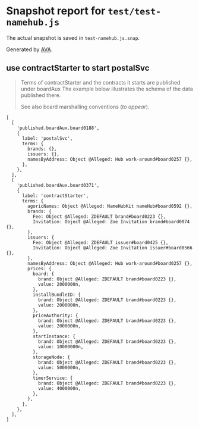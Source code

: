 # Snapshot report for `test/test-namehub.js`

The actual snapshot is saved in `test-namehub.js.snap`.

Generated by [AVA](https://avajs.dev).

## use contractStarter to start postalSvc

> Terms of contractStarter and the contracts it starts are published under boardAux
> The example below illustrates the schema of the data published there.
> 
> See also board marshalling conventions (_to appear_).

    [
      [
        'published.boardAux.board0188',
        {
          label: 'postalSvc',
          terms: {
            brands: {},
            issuers: {},
            namesByAddress: Object @Alleged: Hub work-around#board0257 {},
          },
        },
      ],
      [
        'published.boardAux.board0371',
        {
          label: 'contractStarter',
          terms: {
            agoricNames: Object @Alleged: NameHubKit nameHub#board0592 {},
            brands: {
              Fee: Object @Alleged: ZDEFAULT brand#board0223 {},
              Invitation: Object @Alleged: Zoe Invitation brand#board0074 {},
            },
            issuers: {
              Fee: Object @Alleged: ZDEFAULT issuer#board0425 {},
              Invitation: Object @Alleged: Zoe Invitation issuer#board0566 {},
            },
            namesByAddress: Object @Alleged: Hub work-around#board0257 {},
            prices: {
              board: {
                brand: Object @Alleged: ZDEFAULT brand#board0223 {},
                value: 2000000n,
              },
              installBundleID: {
                brand: Object @Alleged: ZDEFAULT brand#board0223 {},
                value: 2000000n,
              },
              priceAuthority: {
                brand: Object @Alleged: ZDEFAULT brand#board0223 {},
                value: 2000000n,
              },
              startInstance: {
                brand: Object @Alleged: ZDEFAULT brand#board0223 {},
                value: 10000000n,
              },
              storageNode: {
                brand: Object @Alleged: ZDEFAULT brand#board0223 {},
                value: 5000000n,
              },
              timerService: {
                brand: Object @Alleged: ZDEFAULT brand#board0223 {},
                value: 4000000n,
              },
            },
          },
        },
      ],
    ]
